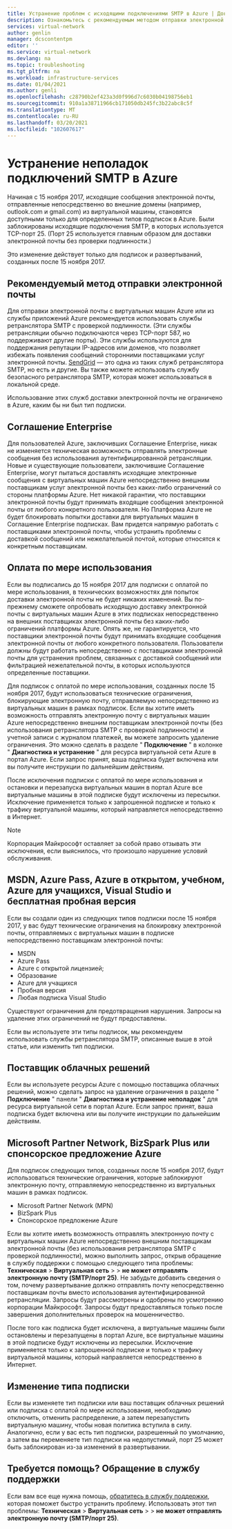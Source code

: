 ```yaml
---
title: Устранение проблем с исходящими подключениями SMTP в Azure | Документация Майкрософт
description: Ознакомьтесь с рекомендуемым методом отправки электронной почты и устранением неполадок с исходящими подключениями SMTP в Azure.
services: virtual-network
author: genlin
manager: dcscontentpm
editor: ''
ms.service: virtual-network
ms.devlang: na
ms.topic: troubleshooting
ms.tgt_pltfrm: na
ms.workload: infrastructure-services
ms.date: 01/04/2021
ms.author: genli
ms.openlocfilehash: c28790b2ef423a3d0f996d7c6030b04198756eb1
ms.sourcegitcommit: 910a1a38711966cb171050db245fc3b22abc8c5f
ms.translationtype: MT
ms.contentlocale: ru-RU
ms.lasthandoff: 03/20/2021
ms.locfileid: "102607617"
---
```

# <a name="troubleshoot-outbound-smtp-connectivity-problems-in-azure"></a>Устранение неполадок подключений SMTP в Azure

Начиная с 15 ноября 2017, исходящие сообщения электронной почты, отправленные непосредственно во внешние домены (например, outlook.com и gmail.com) из виртуальной машины, становятся доступными только для определенных типов подписок в Azure. Были заблокированы исходящие подключения SMTP, в которых используется TCP-порт 25. (Порт 25 используется главным образом для доставки электронной почты без проверки подлинности.)

Это изменение действует только для подписок и развертываний, созданных после 15 ноября 2017.

## <a name="recommended-method-of-sending-email"></a>Рекомендуемый метод отправки электронной почты

Для отправки электронной почты с виртуальных машин Azure или из службы приложений Azure рекомендуется использовать службы ретранслятора SMTP с проверкой подлинности. (Эти службы ретрансляции обычно подключаются через TCP-порт 587, но поддерживают другие порты). Эти службы используются для поддержания репутации IP-адресов или доменов, что позволяет избежать появления сообщений сторонними поставщиками услуг электронной почты. [SendGrid](https://sendgrid.com/partners/azure/) — это одна из таких служб ретранслятора SMTP, но есть и другие. Вы также можете использовать службу безопасного ретранслятора SMTP, которая может использоваться в локальной среде.

Использование этих служб доставки электронной почты не ограничено в Azure, каким бы ни был тип подписки.

## <a name="enterprise-agreement"></a>Соглашение Enterprise

Для пользователей Azure, заключивших Соглашение Enterprise, никак не изменяется техническая возможность отправлять электронные сообщения без использования аутентифицированной ретрансляции. Новые и существующие пользователи, заключившие Соглашение Enterprise, могут пытаться доставлять исходящие электронные сообщения с виртуальных машин Azure непосредственно внешним поставщикам услуг электронной почты без каких-либо ограничений со стороны платформы Azure. Нет никакой гарантии, что поставщики электронной почты будут принимать входящие сообщения электронной почты от любого конкретного пользователя. Но Платформа Azure не будет блокировать попытки доставки для виртуальных машин в Соглашение Enterprise подписках. Вам придется напрямую работать с поставщиками электронной почты, чтобы устранить проблемы с доставкой сообщений или нежелательной почтой, которые относятся к конкретным поставщикам.

## <a name="pay-as-you-go"></a>Оплата по мере использования

Если вы подписались до 15 ноября 2017 для подписки с оплатой по мере использования, в технических возможностях для попыток доставки электронной почты не будет никаких изменений. Вы по-прежнему сможете опробовать исходящую доставку электронной почты с виртуальных машин Azure в этих подписках непосредственно на внешних поставщиках электронной почты без каких-либо ограничений платформы Azure. Опять же, не гарантируется, что поставщики электронной почты будут принимать входящие сообщения электронной почты от любого конкретного пользователя. Пользователи должны будут работать непосредственно с поставщиками электронной почты для устранения проблем, связанных с доставкой сообщений или фильтрацией нежелательной почты, в которых используются определенные поставщики.

Для подписок с оплатой по мере использования, созданных после 15 ноября 2017, будут использоваться технические ограничения, блокирующие электронную почту, отправляемую непосредственно из виртуальных машин в рамках подписок. Если вы хотите иметь возможность отправлять электронную почту с виртуальных машин Azure непосредственно внешним поставщикам электронной почты (без использования ретранслятора SMTP с проверкой подлинности) и учетной записи с журналом платежей, вы можете запросить удаление ограничения. Это можно сделать в разделе " **Подключение** " в колонке " **Диагностика и устранение** " для ресурса виртуальной сети Azure в портал Azure. Если запрос принят, ваша подписка будет включена или вы получите инструкции по дальнейшим действиям. 

После исключения подписки с оплатой по мере использования и остановки и перезапуска виртуальных машин в портал Azure все виртуальные машины в этой подписке будут исключены из пересылки. Исключение применяется только к запрошенной подписке и только к трафику виртуальной машины, который направляется непосредственно в Интернет.

> [!NOTE]
> Корпорация Майкрософт оставляет за собой право отзывать эти исключения, если выяснилось, что произошло нарушение условий обслуживания.

## <a name="msdn-azure-pass-azure-in-open-education-azure-for-students-visual-studio-and-free-trial"></a>MSDN, Azure Pass, Azure в открытом, учебном, Azure для учащихся, Visual Studio и бесплатная пробная версия

Если вы создали один из следующих типов подписки после 15 ноября 2017, у вас будут технические ограничения на блокировку электронной почты, отправляемых с виртуальных машин в подписке непосредственно поставщикам электронной почты:
- MSDN
- Azure Pass
- Azure с открытой лицензией;
- Образование
- Azure для учащихся
- Пробная версия
- Любая подписка Visual Studio  

Существуют ограничения для предотвращения нарушения. Запросы на удаление этих ограничений не будут предоставлены.

Если вы используете эти типы подписок, мы рекомендуем использовать службы ретранслятора SMTP, описанные выше в этой статье, или изменить тип подписки.

## <a name="cloud-solution-provider"></a>Поставщик облачных решений

Если вы используете ресурсы Azure с помощью поставщика облачных решений, можно сделать запрос на удаление ограничения в разделе " **Подключение** " панели " **Диагностика и устранение неполадок** " для ресурса виртуальной сети в портал Azure. Если запрос принят, ваша подписка будет включена или вы получите инструкции по дальнейшим действиям.

## <a name="microsoft-partner-network-bizspark-plus-or-azure-sponsorship"></a>Microsoft Partner Network, BizSpark Plus или спонсорское предложение Azure

Для подписок следующих типов, созданных после 15 ноября 2017, будут использоваться технические ограничения, которые заблокируют электронную почту, отправляемую непосредственно из виртуальных машин в рамках подписок.

- Microsoft Partner Network (MPN)
- BizSpark Plus
- Спонсорское предложение Azure

Если вы хотите иметь возможность отправлять электронную почту с виртуальных машин Azure непосредственно внешним поставщикам электронной почты (без использования ретранслятора SMTP с проверкой подлинности), можно выполнить запрос, открыв обращение в службу поддержки с помощью следующего типа проблемы: **Техническая**  >  **Виртуальная сеть**  >    >  **не может отправлять электронную почту (SMTP/порт 25)**. Не забудьте добавить сведения о том, почему развертывание должно отправлять почту непосредственно поставщикам почты вместо использования аутентифицированной ретрансляции. Запросы будут рассмотрены и одобрены по усмотрению корпорации Майкрософт. Запросы будут предоставляться только после завершения дополнительных проверок на мошенничество. 

После того как подписка будет исключена, а виртуальные машины были остановлены и перезапущены в портал Azure, все виртуальные машины в этой подписке будут исключены из пересылки. Исключение применяется только к запрошенной подписке и только к трафику виртуальной машины, который направляется непосредственно в Интернет.

## <a name="changing-subscription-type"></a>Изменение типа подписки

Если вы изменяете тип подписки или ваш поставщик облачных решений или подписка с оплатой по мере использования, необходимо отключить, отменить распределение, а затем перезапустить виртуальную машину, чтобы новая политика вступила в силу. Аналогично, если у вас есть тип подписки, разрешенный по умолчанию, а затем вы переменяете тип подписки на недопустимый, порт 25 может быть заблокирован из-за изменений в развертывании.

## <a name="need-help-contact-support"></a>Требуется помощь? Обращение в службу поддержки

Если вам все еще нужна помощь, [обратитесь в службу поддержки](https://portal.azure.com/?#blade/Microsoft_Azure_Support/HelpAndSupportBlade), которая поможет быстро устранить проблему. Использовать этот тип проблемы: **Техническая**  >  **Виртуальная сеть**  >    >  **не может отправлять электронную почту (SMTP/порт 25)**.
